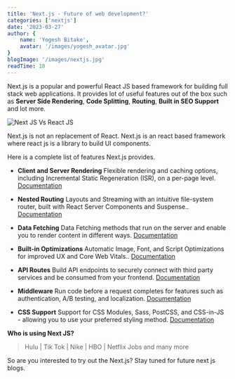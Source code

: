 ```yaml
---
title: 'Next.js - Future of web development?'
categories: ['nextjs']
date: '2023-03-27'
author: {
    name: 'Yogesh Bitake',
    avatar: '/images/yogesh_avatar.jpg'
}
blogImage: '/images/nextjs.jpg'
readTime: 10
---
```


Next.js is a popular and powerful React JS based framework for building full stack web applications. It provides lot of useful features out of the box such as **Server Side Rendering**, **Code Splitting**, **Routing**, **Built in SEO Support** and lot more.

![Next JS Vs React JS](/images/nextjsvsreactjs.jpg "Next JS Vs React JS")

Next.js is not an replacement of React. Next.js is an react based framework where react js is a library to build UI components. 

Here is a complete list of features Next.js provides.

- **Client and Server Rendering** Flexible rendering and caching options, including Incremental Static Regeneration (ISR), on a per-page level.
[Documentation](https://nextjs.org/docs/basic-features/data-fetching/overview)

- **Nested Routing** Layouts and Streaming with an intuitive file-system router, built with React Server Components and Suspense..
[Documentation](https://beta.nextjs.org/docs/routing/fundamentals)

- **Data Fetching** Data Fetching methods that run on the server and enable you to render content in different ways.
[Documentation](https://nextjs.org/docs/basic-features/data-fetching/overview)

- **Built-in Optimizations** Automatic Image, Font, and Script Optimizations for improved UX and Core Web Vitals..
[Documentation](https://nextjs.org/docs/basic-features/image-optimization)

- **API Routes** Build API endpoints to securely connect with third party services and be consumed from your frontend.
[Documentation](https://nextjs.org/docs/api-routes/introduction)

- **Middleware** Run code before a request completes for features such as authentication, A/B testing, and localization.
[Documentation](https://nextjs.org/docs/advanced-features/middleware)

- **CSS Support** Support for CSS Modules, Sass, PostCSS, and CSS-in-JS - allowing you to use your preferred styling method.
[Documentation](https://nextjs.org/docs/basic-features/built-in-css-support)

**Who is using Next JS?**
> Hulu | Tik Tok | Nike | HBO | Netflix Jobs and many more

So are you interested to try out the Next.js? Stay tuned for future next js blogs.